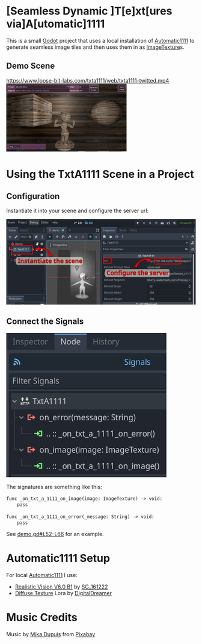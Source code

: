 # [Seamless Dynamic ]T[e]xt[ures via]A[utomatic]1111

This is a small [Godot](https://godotengine.org/) project that uses a local installation of [Automatic1111](https://github.com/AUTOMATIC1111/stable-diffusion-webui) to generate seamless image tiles and then uses them in as [ImageTexture](https://docs.godotengine.org/en/stable/classes/class_imagetexture.html)s.

## Demo Scene

https://www.loose-bit-labs.com/txta1111/web/txta1111-twitted.mp4
<img src="web/Screenshot_20250121_203428.png" width="320"/>

# Using the TxtA1111 Scene in a Project

## Configuration

Instantiate it into your scene and configure the server url:

![Configure the Node](web/cfg.png)

## Connect the Signals

![Connect the Signals](web/sig.png)

The signatures are something like this:

```
func _on_txt_a_1111_on_image(image: ImageTexture) -> void:
    pass

func _on_txt_a_1111_on_error(_message: String) -> void:
	pass
```

See [demo.gd#L52-L66](https://github.com/loose-bit-labs/txta1111/blob/83766887265a00b29be927bdb27ae64b9ed1de6b/scenes/demo/demo.gd#L52-L66) for an example.

# Automatic1111 Setup

For local [Automatic1111](https://github.com/AUTOMATIC1111/stable-diffusion-webui) I use:

* [Realistic Vision V6.0 B1](https://civitai.com/models/4201/realistic-vision-v60-b1) by [SG_161222](https://civitai.com/user/SG_161222)
* [Diffuse Texture](https://civitai.com/models/50391?modelVersionId=100006) Lora by [DigitalDreamer](https://civitai.com/user/DigitalDreamer)

# Music Credits 
Music by [Mika Dupuis](https://pixabay.com/users/robloxeur-43206746/?utm_source=link-attribution&utm_medium=referral&utm_campaign=music&utm_content=245142) from [Pixabay](https://pixabay.com/music//?utm_source=link-attribution&utm_medium=referral&utm_campaign=music&utm_content=245142)
